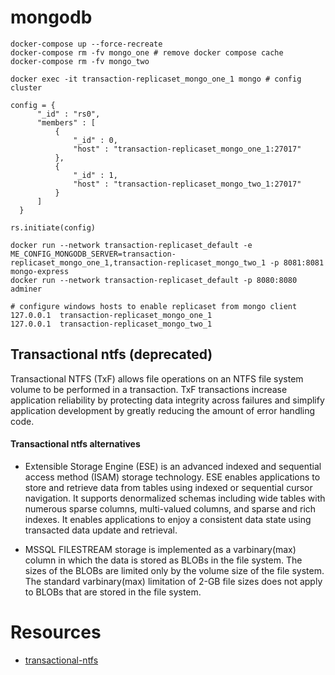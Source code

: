 # mongodb
```
docker-compose up --force-recreate
docker-compose rm -fv mongo_one # remove docker compose cache 
docker-compose rm -fv mongo_two

docker exec -it transaction-replicaset_mongo_one_1 mongo # config cluster

config = {
      "_id" : "rs0",
      "members" : [
          {
              "_id" : 0,
              "host" : "transaction-replicaset_mongo_one_1:27017"
          },
          {
              "_id" : 1,
              "host" : "transaction-replicaset_mongo_two_1:27017"
          }
      ]
  }

rs.initiate(config)

docker run --network transaction-replicaset_default -e ME_CONFIG_MONGODB_SERVER=transaction-replicaset_mongo_one_1,transaction-replicaset_mongo_two_1 -p 8081:8081 mongo-express
docker run --network transaction-replicaset_default -p 8080:8080 adminer

# configure windows hosts to enable replicaset from mongo client
127.0.0.1  transaction-replicaset_mongo_one_1
127.0.0.1  transaction-replicaset_mongo_two_1

```

## Transactional ntfs (deprecated)
Transactional NTFS (TxF) allows file operations on an NTFS file system volume to be performed in a transaction. TxF transactions increase application reliability by protecting data integrity across failures and simplify application development by greatly reducing the amount of error handling code.

#### Transactional ntfs alternatives
* Extensible Storage Engine (ESE) is an advanced indexed and sequential access method (ISAM) storage technology. ESE enables applications to store and retrieve data from tables using indexed or sequential cursor navigation. It supports denormalized schemas including wide tables with numerous sparse columns, multi-valued columns, and sparse and rich indexes. It enables applications to enjoy a consistent data state using transacted data update and retrieval.

* MSSQL FILESTREAM storage is implemented as a varbinary(max) column in which the data is stored as BLOBs in the file system. The sizes of the BLOBs are limited only by the volume size of the file system. The standard varbinary(max) limitation of 2-GB file sizes does not apply to BLOBs that are stored in the file system.

# Resources
* [transactional-ntfs](https://docs.microsoft.com/en-us/windows/win32/fileio/transactional-ntfs-portal)
